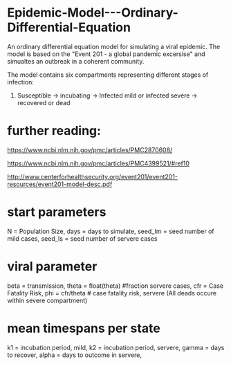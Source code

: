 # Epidemic-Model---Ordinary-Differential-Equation
An ordinary differential equation model for simulating a viral epidemic. The model is based on the "Event 201 - a global pandemic excersise" and simualtes an outbreak in a coherent community.

The	model	contains	six	compartments	representing	different	stages	of	
infection:
1) Susceptible -> incubating -> Infected mild or infected severe -> recovered or dead

# further reading: 
  https://www.ncbi.nlm.nih.gov/pmc/articles/PMC2870608/

  https://www.ncbi.nlm.nih.gov/pmc/articles/PMC4399521/#ref10

  http://www.centerforhealthsecurity.org/event201/event201-resources/event201-model-desc.pdf


# start parameters
  N = Population Size,
  days = days to simulate,
  seed_Im = seed number of mild cases,
  seed_Is = seed number of servere cases
# viral parameter
 beta = transmission,
 theta = float(theta) #fraction servere cases,
 cfr = Case Fatality Risk,
 phi = cfr/theta # case fatality risk, servere (All deads occure within severe compartment)

# mean timespans per state
  k1 = incubation period, mild,
  k2 = incubation period, servere,
  gamma = days to recover,
  alpha = days to outcome in servere,
